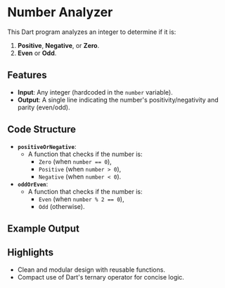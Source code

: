 # Number Analyzer

This Dart program analyzes an integer to determine if it is:
1. **Positive**, **Negative**, or **Zero**.
2. **Even** or **Odd**.

## Features
- **Input**: Any integer (hardcoded in the `number` variable).
- **Output**: A single line indicating the number's positivity/negativity and parity (even/odd).

## Code Structure
- **`positiveOrNegative`**:
  - A function that checks if the number is:
    - `Zero` (when `number == 0`),
    - `Positive` (when `number > 0`),
    - `Negative` (when `number < 0`).
- **`oddOrEven`**:
  - A function that checks if the number is:
    - `Even` (when `number % 2 == 0`),
    - `Odd` (otherwise).

## Example Output



## Highlights
- Clean and modular design with reusable functions.
- Compact use of Dart's ternary operator for concise logic.

